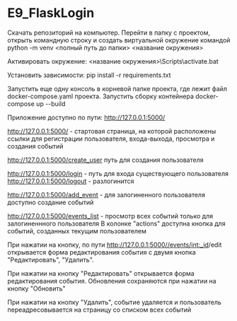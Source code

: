 # E9_FlaskLogin

Скачать репозиторий на компьютер.
Перейти в папку с проектом, открыть командную строку и создать виртуальной окружение командой
python -m venv <полный путь до папки> <название окружения>

Активировать окружение: 
<название окружения>\Scripts\activate.bat

Установить зависимости:
pip install -r requirements.txt

Запустить еще одну консоль в корневой папке проекта, где лежит файл docker-compose.yaml проекта.
Запустить сборку контейнера
docker-compose up --build

Приложение доступно по пути: http://127.0.0.1:5000/

http://127.0.0.1:5000/ - стартовая страница, на которой расположены ссылки для регистрации пользователя, входа-выхода, просмотра и создания событий 

http://127.0.0.1:5000/create_user путь для создания пользователя

http://127.0.0.1:5000/login - путь для входа существующего пользователя
http://127.0.0.1:5000/logout - разлогинится

http://127.0.0.1:5000/add_event - для залогиненного пользователя доступно создание событий

http://127.0.0.1:5000/events_list - просмотр всех событий только для залогиненнного пользователя
В колонке "actions" доступна кнопка для событий, созданных текущим пользователем

При нажатии на кнопку, по пути http://127.0.0.1:5000//events/<int:_id>/edit открывается форма редактирования события
с двумя кнопка "Редактировать", "Удалить".

При нажатии на кнопку "Редактировать" открывается форма редактирования события.
Обновления сохраняются при нажатии на кнопку "Обновить"

При нажатии на кнопку "Удалить", событие удаляется и пользователь переадресовывается на страницу со списком всех событий
